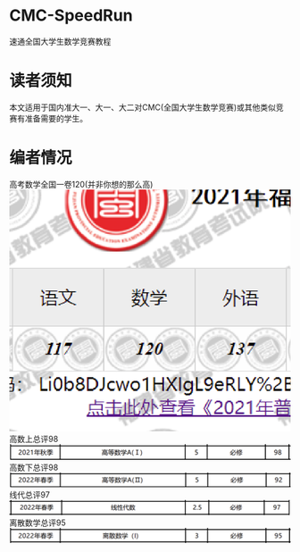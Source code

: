 # CMC-SpeedRun
速通全国大学生数学竞赛教程

# 读者须知
本文适用于国内准大一、大一、大二对CMC(全国大学生数学竞赛)或其他类似竞赛有准备需要的学生。

# 编者情况
高考数学全国一卷120(并非你想的那么高) 
![高考只考了120](https://github.com/Iamnotphage/CMC-SpeedRun/blob/main/images/gaokao.png)
高数上总评98 
![高数1](https://github.com/Iamnotphage/CMC-SpeedRun/blob/main/images/gaoshu1.png)
高数下总评98 
![高数2](https://github.com/Iamnotphage/CMC-SpeedRun/blob/main/images/gaoshu2.png)
线代总评97
![线代](https://github.com/Iamnotphage/CMC-SpeedRun/blob/main/images/xiandai.png)
离散数学总评95
![离散](https://github.com/Iamnotphage/CMC-SpeedRun/blob/main/images/lisan.png)

